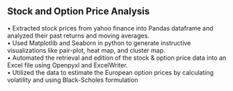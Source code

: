 ## Stock and Option Price Analysis

• Extracted stock prices from yahoo finance into Pandas dataframe and analyzed their past returns and moving averages. <br>
• Used Matplotlib and Seaborn in python to generate instructive visualizations like pair-plot, heat map, and cluster map. <br>
• Automated the retrieval and edition of the stock & option price data into an Excel file using Openpyxl and ExcelWriter. <br>
• Utilized the data to estimate the European option prices by calculating volatility and using Black-Scholes formulation
